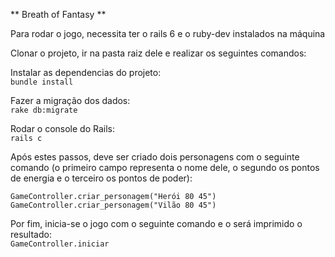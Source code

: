 ** Breath of Fantasy **

Para rodar o jogo, necessita ter o rails 6 e o ruby-dev instalados na máquina

Clonar o projeto, ir na pasta raiz dele e realizar os seguintes comandos:

Instalar as dependencias do projeto:<br />
`bundle install`

Fazer a migração dos dados:<br />
`rake db:migrate`

Rodar o console do Rails:<br />
`rails c`

Após estes passos, deve ser criado dois personagens com o seguinte comando (o primeiro campo representa o nome dele, o segundo os pontos de energia e o terceiro os pontos de poder):

`GameController.criar_personagem("Herói 80 45")`<br />
`GameController.criar_personagem("Vilão 80 45")`

Por fim, inicia-se o jogo com o seguinte comando e o será imprimido o resultado:<br />
`GameController.iniciar`
